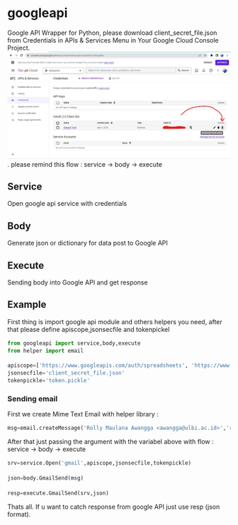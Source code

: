 # googleapi
Google API Wrapper for Python, please download client_secret_file.json from Credentials in APIs & Services Menu in Your Google Cloud Console Project.
![Credentials in APIs & Services Menu](/creds.jpg "Credentials Json Location").
please remind this flow : service -> body -> execute

## Service
Open google api service with credentials

## Body
Generate json or dictionary for data post to Google API

## Execute
Sending body into Google API and get response

## Example
First thing is import google api module and others helpers you need, after that please define apiscope,jsonsecfile and tokenpickel
```python
from googleapi import service,body,execute
from helper import email

apiscope=['https://www.googleapis.com/auth/spreadsheets', 'https://www.googleapis.com/auth/documents', 'https://www.googleapis.com/auth/drive','https://www.googleapis.com/auth/blogger','https://www.googleapis.com/auth/gmail.send','https://www.googleapis.com/auth/gmail.readonly']
jsonsecfile='client_secret_file.json'
tokenpickle='token.pickle'
```

### Sending email
First we create Mime Text Email with helper library : 
```python
msg=email.createMessage('Rolly Maulana Awangga <awangga@ulbi.ac.id>','rolly@awang.ga','my info',"hello gaes","plain")
```
After that just passing the argument with the variabel above with flow : service -> body -> execute
```python
srv=service.Open('gmail',apiscope,jsonsecfile,tokenpickle)

json=body.GmailSend(msg)

resp=execute.GmailSend(srv,json)
```
Thats all. If u want to catch response from google API just use resp (json format).